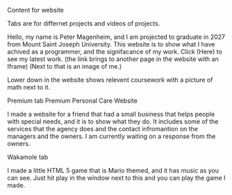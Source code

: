 Content for website

Tabs are for differnet projects and videos of projects.

Hello, my name is Peter Magenheim, and I am projected to graduate in 2027 from Mount Saint Joseph University. This website is to show what I have achived as a programmer, and the signifacance of my work. Click (Here) to see my latest work.
(the link brings to another page in the website with an Iframe)
(Next to that is an image of me.)

Lower down in the website shows relevent coursework with a picture of math next to it.





Premium tab
Premium Personal Care Website

I made a website for a friend that had a small business that helps people with special needs, and it is to show what they do. It includes some of the services that the agency does and the contact infromantion on the managers and the owners. I am currently waiting on a response from the owners.



Wakamole tab

I made a little HTML 5 game that is Mario themed, and it has music as you can see. Just hit play in the window next to this and you can play the game I made.